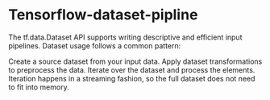 # Tensorflow-dataset-pipline

The tf.data.Dataset API supports writing descriptive and efficient input pipelines. Dataset usage follows a common pattern:

Create a source dataset from your input data.
Apply dataset transformations to preprocess the data.
Iterate over the dataset and process the elements.
Iteration happens in a streaming fashion, so the full dataset does not need to fit into memory.
